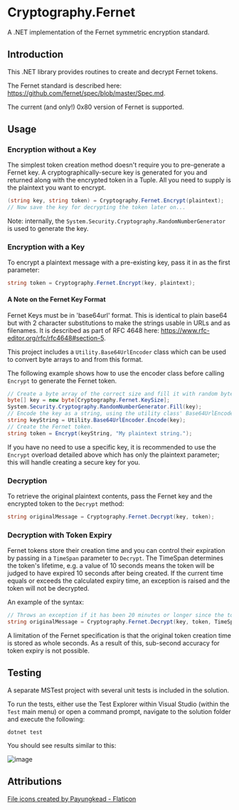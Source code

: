 # Cryptography.Fernet
A .NET implementation of the Fernet symmetric encryption standard.

## Introduction
This .NET library provides routines to create and decrypt Fernet tokens.

The Fernet standard is described here: https://github.com/fernet/spec/blob/master/Spec.md.

The current (and only!) 0x80 version of Fernet is supported.

## Usage
### Encryption without a Key
The simplest token creation method doesn't require you to pre-generate a Fernet key. A cryptographically-secure key is generated for you and returned along with the encrypted token in a Tuple. All you need to supply is the plaintext you want to encrypt.

```csharp
(string key, string token) = Cryptography.Fernet.Encrypt(plaintext);
// Now save the key for decrypting the token later on...
```

Note: internally, the `System.Security.Cryptography.RandomNumberGenerator` is used to generate the key.

### Encryption with a Key
To encrypt a plaintext message with a pre-existing key, pass it in as the first parameter:

```csharp
string token = Cryptography.Fernet.Encrypt(key, plaintext);
```

#### A Note on the Fernet Key Format
Fernet Keys must be in 'base64url' format. This is identical to plain base64 but with 2 character substitutions to make the strings usable in URLs and as filenames. It is described as part of RFC 4648 here: https://www.rfc-editor.org/rfc/rfc4648#section-5.

This project includes a `Utility.Base64UrlEncoder` class which can be used to convert byte arrays to and from this format.

The following example shows how to use the encoder class before calling `Encrypt` to generate the Fernet token.

```csharp
// Create a byte array of the correct size and fill it with random bytes.
byte[] key = new byte[Cryptography.Fernet.KeySize];
System.Security.Cryptography.RandomNumberGenerator.Fill(key);
// Encode the key as a string, using the utility class' Base64UrlEncoder.
string keyString = Utility.Base64UrlEncoder.Encode(key);
// Create the Fernet token.
string token = Encrypt(keyString, "My plaintext string.");
```

If you have no need to use a specific key, it is recommended to use the `Encrypt` overload detailed above which has only the plaintext parameter; this will handle creating a secure key for you.

### Decryption
To retrieve the original plaintext contents, pass the Fernet key and the encrypted token to the `Decrypt` method:

```csharp
string originalMessage = Cryptography.Fernet.Decrypt(key, token);
```

### Decryption with Token Expiry
Fernet tokens store their creation time and you can control their expiration by passing in a `TimeSpan` parameter to `Decrypt`. The TimeSpan determines the token's lifetime, e.g. a value of 10 seconds means the token will be judged to have expired 10 seconds after being created. If the current time equals or exceeds the calculated expiry time, an exception is raised and the token will not be decrypted.

An example of the syntax:

```csharp
// Throws an exception if it has been 20 minutes or longer since the token was created.
string originalMessage = Cryptography.Fernet.Decrypt(key, token, TimeSpan.FromMinutes(20));
```

A limitation of the Fernet specification is that the original token creation time is stored as whole seconds. As a result of this, sub-second accuracy for token expiry is not possible.

## Testing
A separate MSTest project with several unit tests is included in the solution.

To run the tests, either use the Test Explorer within Visual Studio (within the `Test` main menu) or open a command prompt, navigate to the solution folder and execute the following:

```
dotnet test
```

You should see results similar to this:

![image](https://user-images.githubusercontent.com/7127766/187106455-29046500-9a64-4cb0-8eeb-838fd110d04f.png)

## Attributions
<a href="https://www.flaticon.com/free-icons/file" title="file icons">File icons created by Payungkead - Flaticon</a>